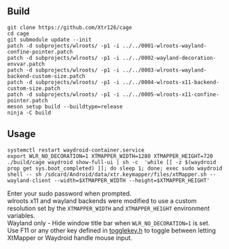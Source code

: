 ## Build 
    git clone https://github.com/Xtr126/cage
    cd cage
    git submodule update --init
    patch -d subprojects/wlroots/ -p1 -i ../../0001-wlroots-wayland-confine-pointer.patch 
    patch -d subprojects/wlroots/ -p1 -i ../../0002-wayland-decoration-envvar.patch
    patch -d subprojects/wlroots/ -p1 -i ../../0003-wlroots-wayland-backend-custom-size.patch
    patch -d subprojects/wlroots/ -p1 -i ../../0004-wlroots-x11-backend-custom-size.patch
    patch -d subprojects/wlroots/ -p1 -i ../../0005-wlroots-x11-confine-pointer.patch
    meson setup build --buildtype=release
    ninja -C build

## Usage
    systemctl restart waydroid-container.service
    export WLR_NO_DECORATION=1 XTMAPPER_WIDTH=1280 XTMAPPER_HEIGHT=720
    ./build/cage waydroid show-full-ui | sh -c  'while [[ -z $(waydroid prop get sys.boot_completed) ]]; do sleep 1; done; exec sudo waydroid shell -- sh /sdcard/Android/data/xtr.keymapper/files/xtMapper.sh --wayland-client --width=$XTMAPPER_WIDTH --height=$XTMAPPER_HEIGHT'
    

Enter your sudo password when prompted.  
wlroots x11 and wayland backends were modified to use a custom resolution set by the `XTMAPPER_WIDTH` and `XTMAPPER_HEIGHT` environment variables.  
Wayland only - Hide window title bar when `WLR_NO_DECORATION=1` is set.  
Use F11 or any other key defined in  [togglekey.h](https://github.com/Xtr126/cage/blob/master/togglekey.h) to toggle between letting XtMapper or Waydroid handle mouse input.
